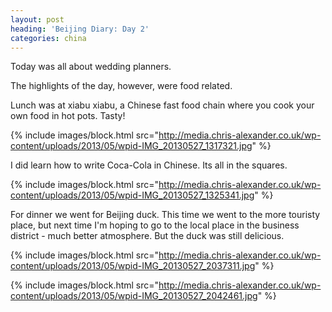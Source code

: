 ```yaml
---
layout: post
heading: 'Beijing Diary: Day 2'
categories: china
---
```


Today was all about wedding planners.

The highlights of the day, however, were food related.

Lunch was at xiabu xiabu, a Chinese fast food chain where you cook your own food in hot pots. Tasty!

{% include images/block.html src="http://media.chris-alexander.co.uk/wp-content/uploads/2013/05/wpid-IMG_20130527_1317321.jpg" %}

I did learn how to write Coca-Cola in Chinese. Its all in the squares.

{% include images/block.html src="http://media.chris-alexander.co.uk/wp-content/uploads/2013/05/wpid-IMG_20130527_1325341.jpg" %}

For dinner we went for Beijing duck. This time we went to the more touristy place, but next time I'm hoping to go to the local place in the business district - much better atmosphere. But the duck was still delicious.

{% include images/block.html src="http://media.chris-alexander.co.uk/wp-content/uploads/2013/05/wpid-IMG_20130527_2037311.jpg" %}

{% include images/block.html src="http://media.chris-alexander.co.uk/wp-content/uploads/2013/05/wpid-IMG_20130527_2042461.jpg" %}